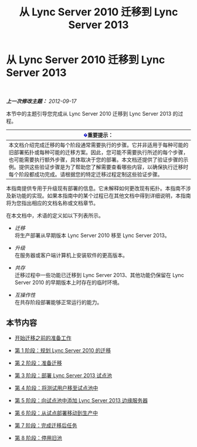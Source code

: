 ﻿---
title: 从 Lync Server 2010 迁移到 Lync Server 2013
TOCTitle: 从 Lync Server 2010 迁移到 Lync Server 2013
ms:assetid: ef99d4a9-a666-4a92-9994-4d7930f70d55
ms:mtpsurl: https://technet.microsoft.com/zh-cn/library/JJ205369(v=OCS.15)
ms:contentKeyID: 49314682
ms.date: 05/19/2016
mtps_version: v=OCS.15
ms.translationtype: HT
---

# 从 Lync Server 2010 迁移到 Lync Server 2013

 

_**上一次修改主题：** 2012-09-17_

本节中的主题引导您完成从 Lync Server 2010 迁移到 Lync Server 2013 的过程。

<table>
<thead>
<tr class="header">
<th><img src="images/Gg398794.important(OCS.15).gif" title="important" alt="important" />重要提示：</th>
</tr>
</thead>
<tbody>
<tr class="odd">
<td>本文档介绍完成迁移的每个阶段通常需要执行的步骤。它并非适用于每种可能的旧部署拓扑或每种可能的迁移方案。因此，您可能不需要执行所述的每个步骤，也可能需要执行额外步骤，具体取决于您的部署。本文档还提供了验证步骤的示例。提供这些验证步骤是为了帮助您了解需要查看哪些内容，以确保执行迁移时每个阶段都成功完成。请根据您的特定迁移过程定制这些验证步骤。</td>
</tr>
</tbody>
</table>


本指南提供专用于升级现有部署的信息。它未解释如何更改现有拓扑。本指南不涉及新功能的实现。如果本指南中的某个过程已在其他文档中得到详细说明，本指南将为您指出相应的文档名称或文档章节。

在本文档中，术语的定义如以下列表所示。

  - *迁移*   
    将生产部署从早期版本 Lync Server 2010 移至 Lync Server 2013。

<!-- end list -->

  - *升级*   
    在服务器或客户端计算机上安装软件的更高版本。

<!-- end list -->

  - *共存*   
    迁移过程中一些功能已迁移到 Lync Server 2013、其他功能仍保留在 Lync Server 2010 的早期版本上时存在的临时环境。

<!-- end list -->

  - *互操作性*   
    在共存阶段部署能够正常运行的能力。

## 本节内容

  - [开始迁移之前的准备工作](before-you-begin-the-migration.md)

  - [第 1 阶段：规划 Lync Server 2010 的迁移](phase-1-plan-your-migration-from-lync-server-2010.md)

  - [第 2 阶段：准备迁移](phase-2-prepare-for-migration.md)

  - [第 3 阶段：部署 Lync Server 2013 试点池](phase-3-deploy-lync-server-2013-pilot-pool.md)

  - [第 4 阶段：将测试用户移至试点池中](phase-4-move-test-users-to-the-pilot-pool.md)

  - [第 5 阶段：向试点池中添加 Lync Server 2013 边缘服务器](phase-5-add-lync-server-2013-edge-server-to-pilot-pool.md)

  - [第 6 阶段：从试点部署移动到生产中](phase-6-move-from-pilot-deployment-into-production.md)

  - [第 7 阶段：完成迁移后任务](phase-7-complete-post-migration-tasks.md)

  - [第 8 阶段：停用旧池](phase-8-decommission-legacy-pools.md)

